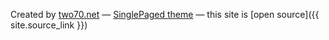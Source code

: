 

Created by [two70.net](http://two70.net/)
&mdash;
[SinglePaged theme](https://github.com/t413/SinglePaged)
&mdash;
this site is [open source]({{ site.source_link }})

